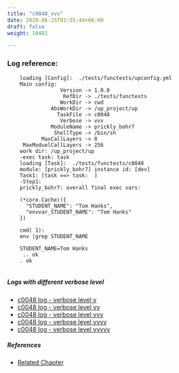 ```yaml
---
title: "c0048_vvv"
date: 2020-06-25T01:55:44+66:00
draft: false
weight: 10482

---
```


### Log reference: <no value>

```
    loading [Config]:  ./tests/functests/upconfig.yml
    Main config:
                 Version -> 1.0.0
                  RefDir -> ./tests/functests
                 WorkDir -> cwd
              AbsWorkDir -> /up_project/up
                TaskFile -> c0048
                 Verbose -> vvv
              ModuleName -> prickly_bohr7
               ShellType -> /bin/sh
           MaxCallLayers -> 8
     MaxModuelCallLayers -> 256
    work dir: /up_project/up
    -exec task: task
    loading [Task]:  ./tests/functests/c0048
    module: [prickly_bohr7] instance id: [dev]
    Task1: [task ==> task:  ]
    -Step1:
    prickly_bohr7: overall final exec vars:
    
    (*core.Cache)({
      "STUDENT_NAME": "Tom Hanks",
      "envvar_STUDENT_NAME": "Tom Hanks"
    })
    
    cmd( 1):
    env |grep STUDENT_NAME
    
    STUDENT_NAME=Tom Hanks
     .. ok
    . ok
    
```

##### Logs with different verbose level
* [c0048 log - verbose level v](../../logs/c0048_v)
* [c0048 log - verbose level vv](../../logs/c0048_vv)
* [c0048 log - verbose level vvv](../../logs/c0048_vvv)
* [c0048 log - verbose level vvvv](../../logs/c0048_vvvv)
* [c0048 log - verbose level vvvvv](../../logs/c0048_vvvvv)

##### References
* [Related Chapter](../../env-vars/c0048)
